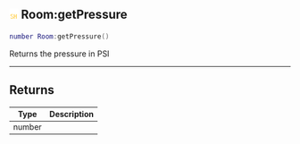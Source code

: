 ## ![shared](.gitbook/assets/shared.png) Room:getPressure


```lua
number Room:getPressure()
```

Returns the pressure in PSI



------
## Returns

| Type | Description |
| ---- | ----------: |
| number |  |

